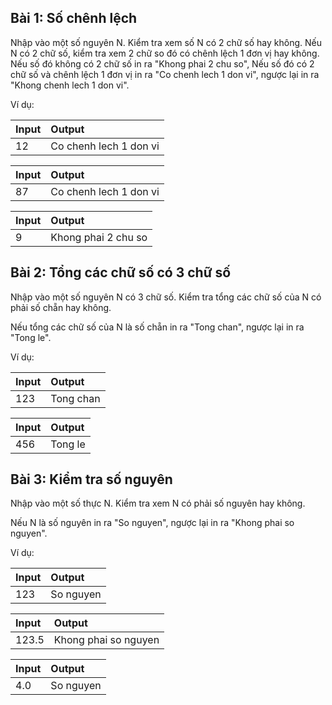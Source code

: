 ## Bài 1: Số chênh lệch

Nhập vào một số nguyên N. Kiểm tra xem số N có 2 chữ số hay không.
Nếu N có 2 chữ số, kiểm tra xem 2 chữ so đó có chênh lệch 1 đơn vị hay không.
Nếu số đó không có 2 chữ số in ra "Khong phai 2 chu so",
Nếu số đó có 2 chữ số và chênh lệch 1 đơn vị in ra "Co chenh lech 1 don vi", ngược lại in ra "Khong chenh lech 1 don vi".

Ví dụ:

| Input | Output |
|:-------|:--------|
| 12     | Co chenh lech 1 don vi |

| Input | Output |
|:-------|:--------|
| 87     | Co chenh lech 1 don vi |

| Input | Output |
|:-------|:--------|
| 9      | Khong phai 2 chu so |

## Bài 2: Tổng các chữ số có 3 chữ số

Nhập vào một số nguyên N có 3 chữ số. Kiểm tra tổng các chữ số của N có phải số chẵn hay không.

Nếu tổng các chữ số của N là số chẵn in ra "Tong chan", ngược lại in ra "Tong le".

Ví dụ:

| Input | Output |
|:-------|:--------|
| 123    | Tong chan |

| Input | Output |
|:-------|:--------|
| 456    | Tong le |

## Bài 3: Kiểm tra số nguyên

Nhập vào một số thực N. Kiểm tra xem N có phải số nguyên hay không.

Nếu N là số nguyên in ra "So nguyen", ngược lại in ra "Khong phai so nguyen".

Ví dụ:

| Input | Output |
|:-------|:--------|
| 123    | So nguyen |

| Input | Output |
|:-------|:--------|
| 123.5  | Khong phai so nguyen |

| Input | Output |
|:-------|:--------|
| 4.0      | So nguyen |


